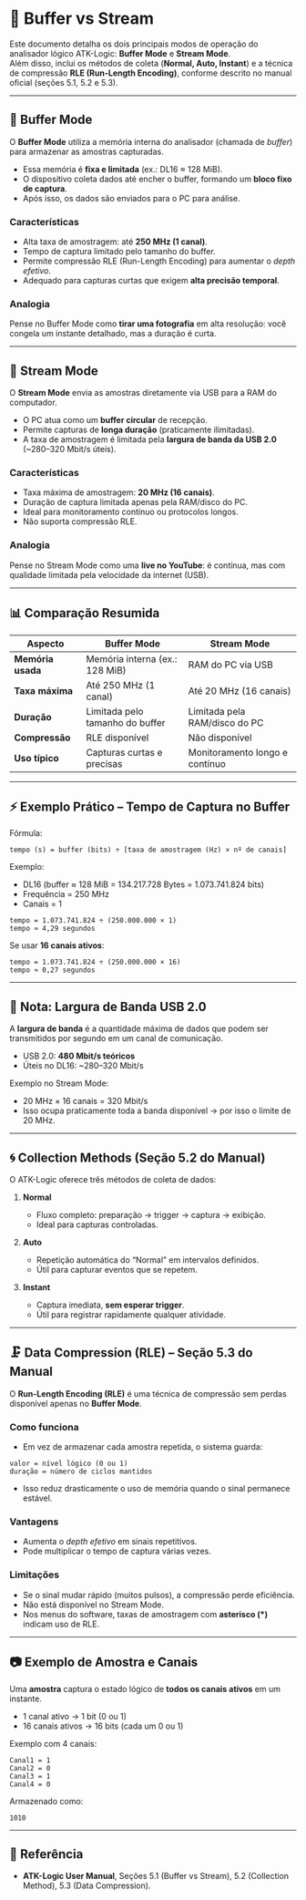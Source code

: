 # 📘 Buffer vs Stream

Este documento detalha os dois principais modos de operação do analisador lógico ATK-Logic: **Buffer Mode** e **Stream Mode**.  
Além disso, inclui os métodos de coleta (**Normal, Auto, Instant**) e a técnica de compressão **RLE (Run-Length Encoding)**, conforme descrito no manual oficial (seções 5.1, 5.2 e 5.3).

---

## 🔹 Buffer Mode

O **Buffer Mode** utiliza a memória interna do analisador (chamada de *buffer*) para armazenar as amostras capturadas.  
- Essa memória é **fixa e limitada** (ex.: DL16 ≈ 128 MiB).  
- O dispositivo coleta dados até encher o buffer, formando um **bloco fixo de captura**.  
- Após isso, os dados são enviados para o PC para análise.

### Características
- Alta taxa de amostragem: até **250 MHz (1 canal)**.  
- Tempo de captura limitado pelo tamanho do buffer.  
- Permite compressão RLE (Run-Length Encoding) para aumentar o *depth efetivo*.  
- Adequado para capturas curtas que exigem **alta precisão temporal**.

### Analogia
Pense no Buffer Mode como **tirar uma fotografia** em alta resolução: você congela um instante detalhado, mas a duração é curta.

---

## 🔹 Stream Mode

O **Stream Mode** envia as amostras diretamente via USB para a RAM do computador.  
- O PC atua como um **buffer circular** de recepção.  
- Permite capturas de **longa duração** (praticamente ilimitadas).  
- A taxa de amostragem é limitada pela **largura de banda da USB 2.0** (~280–320 Mbit/s úteis).

### Características
- Taxa máxima de amostragem: **20 MHz (16 canais)**.  
- Duração de captura limitada apenas pela RAM/disco do PC.  
- Ideal para monitoramento contínuo ou protocolos longos.  
- Não suporta compressão RLE.  

### Analogia
Pense no Stream Mode como uma **live no YouTube**: é contínua, mas com qualidade limitada pela velocidade da internet (USB).

---

## 📊 Comparação Resumida

| Aspecto              | Buffer Mode                          | Stream Mode                        |
|----------------------|--------------------------------------|------------------------------------|
| **Memória usada**    | Memória interna (ex.: 128 MiB)       | RAM do PC via USB                  |
| **Taxa máxima**      | Até 250 MHz (1 canal)                | Até 20 MHz (16 canais)             |
| **Duração**          | Limitada pelo tamanho do buffer      | Limitada pela RAM/disco do PC      |
| **Compressão**       | RLE disponível                      | Não disponível                     |
| **Uso típico**       | Capturas curtas e precisas           | Monitoramento longo e contínuo     |

---

## ⚡ Exemplo Prático – Tempo de Captura no Buffer

Fórmula:

```
tempo (s) = buffer (bits) ÷ [taxa de amostragem (Hz) × nº de canais]
```


Exemplo:  
- DL16 (buffer ≈ 128 MiB = 134.217.728 Bytes = 1.073.741.824 bits)  
- Frequência = 250 MHz  
- Canais = 1  


```
tempo = 1.073.741.824 ÷ (250.000.000 × 1)
tempo ≈ 4,29 segundos
```

Se usar **16 canais ativos**:

```
tempo = 1.073.741.824 ÷ (250.000.000 × 16)
tempo ≈ 0,27 segundos
```

---

## 📡 Nota: Largura de Banda USB 2.0

A **largura de banda** é a quantidade máxima de dados que podem ser transmitidos por segundo em um canal de comunicação.  
- USB 2.0: **480 Mbit/s teóricos**  
- Úteis no DL16: ~280–320 Mbit/s  

Exemplo no Stream Mode:  
- 20 MHz × 16 canais = 320 Mbit/s  
- Isso ocupa praticamente toda a banda disponível → por isso o limite de 20 MHz.  

---

## 🌀 Collection Methods (Seção 5.2 do Manual)

O ATK-Logic oferece três métodos de coleta de dados:

1. **Normal**  
   - Fluxo completo: preparação → trigger → captura → exibição.  
   - Ideal para capturas controladas.  

2. **Auto**  
   - Repetição automática do “Normal” em intervalos definidos.  
   - Útil para capturar eventos que se repetem.  

3. **Instant**  
   - Captura imediata, **sem esperar trigger**.  
   - Útil para registrar rapidamente qualquer atividade.  

---

## 🗜️ Data Compression (RLE) – Seção 5.3 do Manual

O **Run-Length Encoding (RLE)** é uma técnica de compressão sem perdas disponível apenas no **Buffer Mode**.  

### Como funciona
- Em vez de armazenar cada amostra repetida, o sistema guarda:  
```
valor = nível lógico (0 ou 1)
duração = número de ciclos mantidos
```

- Isso reduz drasticamente o uso de memória quando o sinal permanece estável.  

### Vantagens
- Aumenta o *depth efetivo* em sinais repetitivos.  
- Pode multiplicar o tempo de captura várias vezes.  

### Limitações
- Se o sinal mudar rápido (muitos pulsos), a compressão perde eficiência.  
- Não está disponível no Stream Mode.  
- Nos menus do software, taxas de amostragem com **asterisco (*)** indicam uso de RLE.  

---

## 📷 Exemplo de Amostra e Canais

Uma **amostra** captura o estado lógico de **todos os canais ativos** em um instante.  
- 1 canal ativo → 1 bit (0 ou 1)  
- 16 canais ativos → 16 bits (cada um 0 ou 1)  

Exemplo com 4 canais:  
```
Canal1 = 1
Canal2 = 0
Canal3 = 1
Canal4 = 0
```

Armazenado como:  
```
1010
```

---

## 📖 Referência
- **ATK-Logic User Manual**, Seções 5.1 (Buffer vs Stream), 5.2 (Collection Method), 5.3 (Data Compression).
